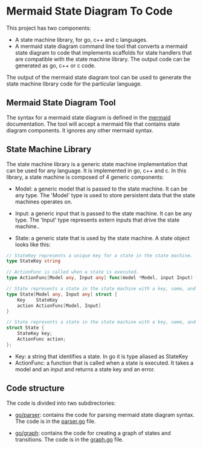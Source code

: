 # Mermaid State Diagram To Code

This project has two components:
- A state machine library, for go, c++ and c languages.
- A mermaid state diagram command line tool that converts a mermaid state diagram to code that implements scaffolds for state handlers that are compatible with the state machine library. The output code can be generated as go, c++ or c code.

The output of the mermaid state diagram tool can be used to generate the state machine library code for the particular language. 

## Mermaid State Diagram Tool

The syntax for a mermaid state diagram is defined in the [mermaid](https://mermaid.js.org/syntax/stateDiagram.html) documentation. The tool will accept a mermaid file that contains state diagram components. It ignores any other mermaid syntax. 

## State Machine Library

The state machine library is a generic state machine implementation that can be used for any language. It is implemented in go, c++ and c. In this library, a state machine is composed of 4 generic components:
- Model: a generic model that is passed to the state machine. It can be any type. The 'Model' type is used to store persistent data that the state machines operates on.

- Input: a generic input that is passed to the state machine. It can be any type. The 'Input' type represents extern inputs that drive the state machine..
- State: a generic state that is used by the state machine. A state object looks like this:

```go
// StateKey represents a unique key for a state in the state machine.
type StateKey string

// ActionFunc is called when a state is executed.
type ActionFunc[Model any, Input any] func(model *Model, input Input) (key StateKey, err error)

// State represents a state in the state machine with a key, name, and action.
type State[Model any, Input any] struct {
	Key    StateKey
	action ActionFunc[Model, Input]
}
```

```c++
// State represents a state in the state machine with a key, name, and action.
struct State {
    StateKey key;
    ActionFunc action;
};
```
- Key: a string that identifies a state. In go it is type aliased as StateKey
- ActionFunc: a function that is called when a state is executed. It takes a model and an input and returns a state key and an error.



## Code structure

The code is divided into two subdirectories:

- [go/parser](go/parser): contains the code for parsing mermaid state diagram syntax. The code is in the [parser.go](go/parser/parser.go) file.

- [go/graph](go/graph): contains the code for creating a graph of states and transitions. The code is in the [graph.go](go/graph/graph.go) file.